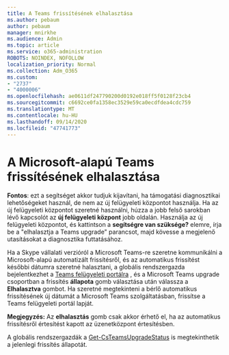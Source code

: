 ```yaml
---
title: A Teams frissítésének elhalasztása
ms.author: pebaum
author: pebaum
manager: mnirkhe
ms.audience: Admin
ms.topic: article
ms.service: o365-administration
ROBOTS: NOINDEX, NOFOLLOW
localization_priority: Normal
ms.collection: Adm_O365
ms.custom:
- "2737"
- "4000006"
ms.openlocfilehash: ae0611df247790200d0192e018ff5f0128f23cb4
ms.sourcegitcommit: c6692ce0fa1358ec3529e59ca0ecdfdea4cdc759
ms.translationtype: MT
ms.contentlocale: hu-HU
ms.lasthandoff: 09/14/2020
ms.locfileid: "47741773"
---
```

# <a name="how-to-postpone-the-microsoft-driven-teams-upgrade"></a>A Microsoft-alapú Teams frissítésének elhalasztása

**Fontos**: ezt a segítséget akkor tudjuk kijavítani, ha támogatási diagnosztikai lehetőségeket használ, de nem az új felügyeleti központot használja. Ha az új felügyeleti központot szeretné használni, húzza a jobb felső sarokban lévő kapcsolót az **új felügyeleti központ** jobb oldalán. Használja az új felügyeleti központot, és kattintson a **segítségre van szüksége?** elemre, írja be a "elhalasztja a Teams upgrade" parancsot, majd kövesse a megjelenő utasításokat a diagnosztika futtatásához.

Ha a Skype vállalati verzióról a Microsoft Teams-re szeretne kommunikálni a Microsoft-alapú automatizált frissítésről, és az automatikus frissítést későbbi dátumra szeretné halasztani, a globális rendszergazda bejelentkezhet a [Teams felügyeleti portálra](https://admin.teams.microsoft.com/dashboard) , és a Microsoft Teams upgrade csoportban a frissítés **állapota** gomb választása után válassza a **Elhalasztva** gombot. Ha szeretné megtekinteni a bérlő automatikus frissítésének új dátumát a Microsoft Teams szolgáltatásban, frissítse a Teams felügyeleti portál lapját.

**Megjegyzés:** Az **elhalasztás** gomb csak akkor érhető el, ha az automatikus frissítésről értesítést kapott az üzenetközpont értesítésben. 

A globális rendszergazdák a [Get-CsTeamsUpgradeStatus](https://docs.microsoft.com/powershell/module/skype/get-csteamsupgradestatus?view=skype-ps) is megtekinthetik a jelenlegi frissítés állapotát.

